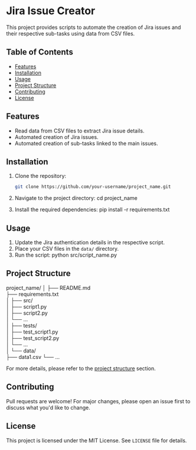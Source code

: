 # Jira Issue Creator

This project provides scripts to automate the creation of Jira issues and their respective sub-tasks using data from CSV
files.

## Table of Contents

- [Features](#features)
- [Installation](#installation)
- [Usage](#usage)
- [Project Structure](#project-structure)
- [Contributing](#contributing)
- [License](#license)

## Features

- Read data from CSV files to extract Jira issue details.
- Automated creation of Jira issues.
- Automated creation of sub-tasks linked to the main issues.

## Installation

1. Clone the repository:
   ```bash
   git clone https://github.com/your-username/project_name.git

2. Navigate to the project directory:
   cd project_name

3. Install the required dependencies:
pip install -r requirements.txt

## Usage

1. Update the Jira authentication details in the respective script.
2. Place your CSV files in the `data/` directory.
3. Run the script:
python src/script_name.py

## Project Structure
project_name/
│
├── README.md            
├── requirements.txt     
│
├── src/                 
│   ├── script1.py       
│   ├── script2.py       
│   └── ...              
│
├── tests/               
│   ├── test_script1.py  
│   ├── test_script2.py  
│   └── ...              
│
└── data/                
    ├── data1.csv
    └── ...


For more details, please refer to the [project structure](#project-structure) section.

## Contributing

Pull requests are welcome! For major changes, please open an issue first to discuss what you'd like to change.

## License

This project is licensed under the MIT License. See `LICENSE` file for details.

